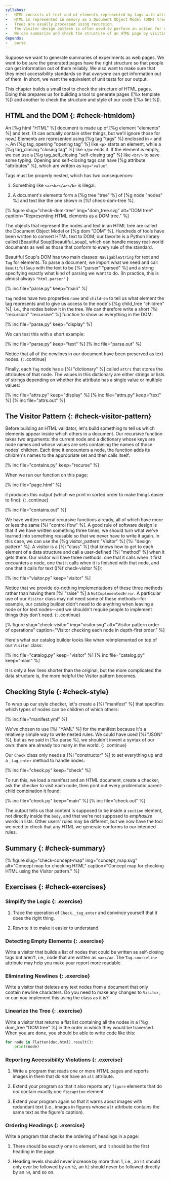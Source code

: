 ```yaml
---
syllabus:
-   HTML consists of text and of elements represented by tags with attributes.
-   HTML is represented in memory as a Document Object Model (DOM) tree.
-   Trees are usually processed using recursion.
-   The Visitor design pattern is often used to perform an action for each member of a data structure.
-   We can summarize and check the structure of an HTML page by visiting each node and recording what we find there.
depends:
-   parse
---
```


Suppose we want to generate summaries of experiments as web pages.
We want to be sure the generated pages have the right structure
so that people can get information out of them reliably.
We also want to make sure that they meet accessibility standards
so that *everyone* can get information out of them.
In short,
we want the equivalent of unit tests for our output.

This chapter builds a small tool to check the structure of HTML pages.
Doing this prepares us for building a tool to generate pages ([%x template %])
and another to check the structure and style of our code ([%x lint %]).

## HTML and the DOM {: #check-htmldom}

An [%g html "HTML" %] document is made up of [%g element "elements" %] and text.
(It can actually contain other things, but we'll ignore those for now.)
Elements are represented using [%g tag "tags" %] enclosed in `<` and `>`.
An [%g tag_opening "opening tag" %] like `<p>` starts an element,
while a [%g tag_closing "closing tag" %] like `</p>` ends it.
If the element is empty,
we can use a [%g tag_self_closing "self-closing tag" %] like `<br/>`
to save some typing.
Opening and self-closing tags can have [%g attribute "attributes" %],
which are written as `key="value"`.

Tags must be properly nested,
which has two consequences:

1.  Something like `<a><b></a></b>` is illegal.

2.  A document's elements form a [%g tree "tree" %] of [%g node "nodes" %] and text
    like the one shown in [%f check-dom-tree %].

[% figure
   slug="check-dom-tree"
   img="dom_tree.svg"
   alt="DOM tree"
   caption="Representing HTML elements as a DOM tree."
%]

The objects that represent the nodes and text in an HTML tree
are called the Document Object Model or [%g dom "DOM" %].
Hundreds of tools have been written to convert HTML text to DOM;
our favorite is a Python library called [Beautiful Soup][beautiful_soup],
which can handle messy real-world documents
as well as those that conform to every rule of the standard.

Beautiful Soup's DOM has two main classes:
`NavigableString` for text and `Tag` for elements.
To parse a document,
we import what we need and call `BeautifulSoup` with
the text to be [%i "parser" "parsed" %]
and a string specifying exactly what kind of parsing we want to do.
(In practice, this is almost always `"html.parser"`.)

[% inc file="parse.py" keep="main" %]

`Tag` nodes have two properties `name` and `children`
to tell us what element the tag represents
and to give us access to the node's [%g child_tree "children" %],
i.e.,
the nodes below it in the tree.
We can therefore write a short [%i "recursion" "recursive" %] function
to show us everything in the DOM:

[% inc file="parse.py" keep="display" %]

We can test this with a short example:

[% inc file="parse.py" keep="text" %]
[% inc file="parse.out" %]

Notice that all of the newlines in our document
have been preserved as text nodes.
{: .continue}

Finally,
each `Tag` node has a [%i "dictionary" %] called `attrs`
that stores the attributes of that node.
The values in this dictionary are either strings or lists of strings
depending on whether the attribute has a single value or multiple values:

[% inc file="attrs.py" keep="display" %]
[% inc file="attrs.py" keep="text" %]
[% inc file="attrs.out" %]

## The Visitor Pattern {: #check-visitor-pattern}

Before building an HTML validator,
let's build something to tell us
which elements appear inside which others in a document.
Our recursive function takes two arguments:
the current node and a dictionary
whose keys are node names and whose values are sets
containing the names of those nodes' children.
Each time it encounters a node,
the function adds its children's names to the appropriate set
and then calls itself:

[% inc file="contains.py" keep="recurse" %]

When we run our function on this page:

[% inc file="page.html" %]

it produces this output
(which we print in sorted order to make things easier to find):
{: .continue}

[% inc file="contains.out" %]

We have written several recursive functions already,
all of which have more or less the same [%i "control flow" %].
A good rule of software design is that if we have written something three times,
we should turn what we've learned into something reusable
so that we never have to write it again.
In this case,
we can use the [%g visitor_pattern "Visitor" %] [%i "design pattern" %].
A visitor is a [%i "class" %] that knows how to get to each element of a data structure
and call a user-defined [%i "method" %] when it gets there.
Our visitor will have three methods:
one that it calls when it first encounters a node,
one that it calls when it is finished with that node,
and one that it calls for text ([%f check-visitor %]):

[% inc file="visitor.py" keep="visitor" %]

Notice that we provide do-nothing implementations of these three methods
rather than having them [%i "raise" %] a `NotImplementedError`.
A particular use of our `Visitor` class may not need some of these methods—for example,
our catalog builder didn't need to do anything when leaving a node or for text nodes—and
we shouldn't require people to implement things they don't need.
{: .continue}

[% figure
   slug="check-visitor"
   img="visitor.svg"
   alt="Visitor pattern order of operations"
   caption="Visitor checking each node in depth-first order."
%]

Here's what our catalog builder looks like
when reimplemented on top of our `Visitor` class:

[% inc file="catalog.py" keep="visitor" %]
[% inc file="catalog.py" keep="main" %]

It is only a few lines shorter than the original,
but the more complicated the data structure is,
the more helpful the Visitor pattern becomes.

## Checking Style {: #check-style}

To wrap up our style checker,
let's create a [%i "manifest" %] that specifies
which types of nodes can be children of which others:

[% inc file="manifest.yml" %]

We've chosen to use [%i "YAML" %]
for the manifest
because it's a relatively simple way to write nested rules.
We could have used [%i "JSON" %],
but as we said in [%x parse %],
we shouldn't invent a syntax of our own:
there are already too many in the world.
{: .continue}

Our `Check` class only needs a [%i "constructor" %] to set everything up
and a `_tag_enter` method to handle nodes:

[% inc file="check.py" keep="check" %]

To run this,
we load a manifest and an HTML document,
create a checker,
ask the checker to visit each node,
then print out every problematic parent-child combination it found:

[% inc file="check.py" keep="main" %]
[% inc file="check.out" %]

The output tells us that content is supposed to be inside a `section` element,
not directly inside the `body`,
and that we're not supposed to *emphasize* words in lists.
Other users' rules may be different,
but we now have the tool we need
to check that any HTML we generate conforms to our intended rules.

## Summary {: #check-summary}

[% figure
   slug="check-concept-map"
   img="concept_map.svg"
   alt="Concept map for checking HTML"
   caption="Concept map for checking HTML using the Visitor pattern."
%]

## Exercises {: #check-exercises}

### Simplify the Logic {: .exercise}

1.  Trace the operation of `Check._tag_enter`
    and convince yourself that it does the right thing.

2.  Rewrite it to make it easier to understand.

### Detecting Empty Elements {: .exercise}

Write a visitor that builds a list of nodes
that could be written as self-closing tags but aren't,
i.e.,
node that are written as `<a></a>`.
The `Tag.sourceline` attribute may help you
make your report more readable.

### Eliminating Newlines {: .exercise}

Write a visitor that deletes any text nodes from a document
that only contain newline characters.
Do you need to make any changes to `Visitor`,
or can you implement this using the class as it is?

### Linearize the Tree {: .exercise}

Write a visitor that returns a flat list containing
all the nodes in a [%g dom_tree "DOM tree" %]
in the order in which they would be traversed.
When you are done,
you should be able to write code like this:

```python
for node in Flatten(doc.html).result():
    print(node)
```

### Reporting Accessibility Violations {: .exercise}

1.  Write a program that reads one or more HTML pages
    and reports images in them that do *not* have an `alt` attribute.

2.  Extend your program so that it also reports
    any `figure` elements that do *not* contain exactly one `figcaption` element.

3.  Extend your program again so that it warns about images with redundant text
    (i.e., images in figures
    whose `alt` attribute contains the same text
    as the figure's caption).

### Ordering Headings {: .exercise}

Write a program that checks the ordering of headings in a page:

1.  There should be exactly one `h1` element,
    and it should be the first heading in the page.

2.  Heading levels should never increase by more than 1,
    i.e.,
    an `h1` should only ever be followed by an `h2`,
    an `h2` should never be followed directly by an `h4`,
    and so on.

